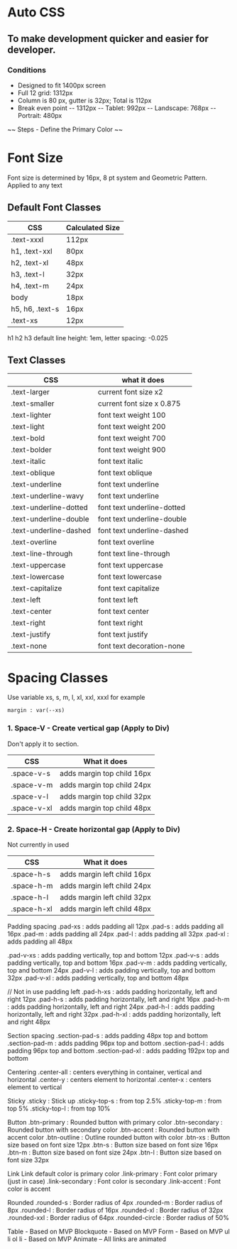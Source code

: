 # Auto CSS

## To make development quicker and easier for developer.

### Conditions
- Designed to fit 1400px screen 
- Full 12 grid: 1312px
- Column is 80 px, gutter is 32px; Total is 112px 
- Break even point
-- 1312px
-- Tablet: 992px
-- Landscape: 768px
-- Portrait: 480px

~~ Steps - Define the Primary Color  ~~

# Font Size

Font size is determined by 16px, 8 pt system and Geometric Pattern. Applied to any text

## Default Font Classes
CSS | Calculated Size
--- | --- 
.text-xxxl |  112px
h1, .text-xxl | 80px
h2, .text-xl | 48px
h3, .text-l | 32px
h4, .text-m | 24px
body |  18px
h5, h6, .text-s | 16px
.text-xs | 12px

h1 h2 h3 default line height: 1em, letter spacing: -0.025


## Text Classes
CSS | what it does 
--- | --- 
.text-larger | current font size x2 
.text-smaller | current font size x 0.875 
.text-lighter | font text weight 100 
.text-light | font text weight 200 
.text-bold | font text weight 700 
.text-bolder | font text weight 900 
.text-italic | font text italic 
.text-oblique | font text oblique 
.text-underline | font text underline
.text-underline-wavy | font text underline 
.text-underline-dotted | font text underline-dotted
.text-underline-double | font text underline-double 
.text-underline-dashed | font text underline-dashed
.text-overline | font text overline 
.text-line-through | font text line-through 
.text-uppercase | font text uppercase 
.text-lowercase | font text lowercase 
.text-capitalize | font text capitalize 
.text-left | font text left 
.text-center | font text center 
.text-right | font text right 
.text-justify | font text justify 
.text-none | font text decoration-none 


# Spacing Classes
Use variable xs, s, m, l, xl, xxl, xxxl for example
```
margin : var(--xs)
```


### 1. Space-V - Create vertical gap (Apply to Div)
Don't apply it to section. 

CSS | What it does 
--- | --- 
.space-v-s | adds margin top child 16px
.space-v-m | adds margin top child 24px
.space-v-l | adds margin top child 32px
.space-v-xl | adds margin top child 48px

### 2. Space-H - Create horizontal gap (Apply to Div)

Not currently in used

CSS | What it does 
--- | --- 
.space-h-s | adds margin left child 16px
.space-h-m | adds margin left child 24px
.space-h-l | adds margin left child 32px
.space-h-xl | adds margin left child 48px


Padding spacing
.pad-xs : adds padding all 12px 
.pad-s : adds padding all 16px 
.pad-m : adds padding all 24px 
.pad-l : adds padding all 32px 
.pad-xl : adds padding all 48px 

.pad-v-xs : adds padding vertically, top and bottom 12px 
.pad-v-s : adds padding vertically, top and bottom 16px 
.pad-v-m : adds padding vertically, top and bottom 24px 
.pad-v-l : adds padding vertically, top and bottom 32px 
.pad-v-xl : adds padding vertically, top and bottom 48px 

// Not in use padding left
.pad-h-xs : adds padding horizontally, left and right 12px 
.pad-h-s : adds padding horizontally, left and right 16px 
.pad-h-m : adds padding horizontally, left and right 24px 
.pad-h-l : adds padding horizontally, left and right 32px 
.pad-h-xl : adds padding horizontally, left and right 48px 

Section spacing
.section-pad-s : adds padding 48px top and bottom
.section-pad-m : adds padding 96px top and bottom
.section-pad-l : adds padding 96px top and bottom
.section-pad-xl : adds padding 192px top and bottom

Centering
.center-all : centers everything in container, vertical and horizontal
.center-y : centers element to horizontal
.center-x : centers element to vertical

Sticky
.sticky : Stick up
.sticky-top-s : from top 2.5%
.sticky-top-m : from top 5%
.sticky-top-l : from top 10%

Button
.btn-primary : Rounded button with primary color
.btn-secondary : Rounded button with secondary color
.btn-accent : Rounded button with accent color
.btn-outline : Outline rounded button with color
.btn-xs : Button size based on font size 12px
.btn-s : Button size based on font size 16px
.btn-m : Button size based on font size 24px
.btn-l : Button size based on font size 32px

Link
Link default color is primary color
.link-primary : Font color primary (just in case)
.link-secondary : Font color is secondary
.link-accent : Font color is accent

Rounded
.rounded-s : Border radius of 4px
.rounded-m : Border radius of 8px
.rounded-l : Border radius of 16px
.rounded-xl : Border radius of 32px
.rounded-xxl : Border radius of 64px
.rounded-circle : Border radius of 50%

Table - Based on MVP
Blockquote - Based on MVP
Form - Based on MVP
ul li ol li - Based on MVP
Animate – All links are animated